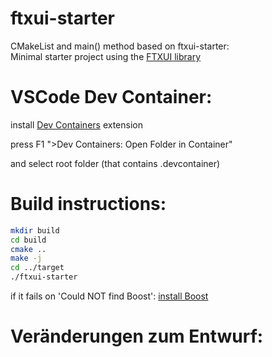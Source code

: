 # ftxui-starter

CMakeList and main() method based on ftxui-starter:  
Minimal starter project using the [FTXUI library](https://github.com/ArthurSonzogni/ftxui)

# VSCode Dev Container:

install [Dev Containers](https://marketplace.visualstudio.com/items?itemName=ms-vscode-remote.remote-containers) extension 

press F1 ">Dev Containers: Open Folder in Container" 

and select root folder (that contains .devcontainer)


# Build instructions:

~~~bash
mkdir build
cd build
cmake ..
make -j
cd ../target
./ftxui-starter
~~~

if it fails on 'Could NOT find Boost': 
[install Boost](https://stackoverflow.com/questions/19029175/installing-boost-in-debian-for-codeblocks)

# Ver&auml;nderungen zum Entwurf:

